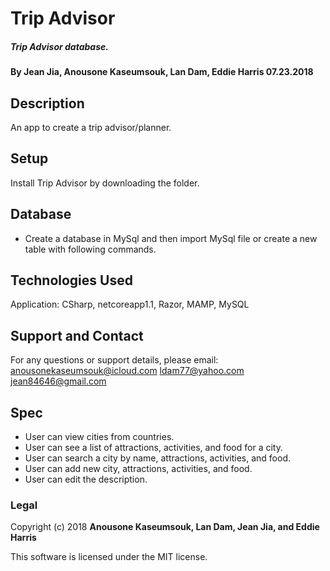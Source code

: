 # Trip Advisor
##### Trip Advisor database.

#### By Jean Jia, Anousone Kaseumsouk, Lan Dam, Eddie Harris 07.23.2018

## Description

An app to create a trip advisor/planner.

## Setup

Install Trip Advisor by downloading the folder.

## Database
* Create a database in MySql and then import MySql file or create a new table with following commands.

## Technologies Used

Application: CSharp, netcoreapp1.1, Razor, MAMP, MySQL

## Support and Contact

For any questions or support details, please email:
anousonekaseumsouk@icloud.com
ldam77@yahoo.com
jean84646@gmail.com

## Spec

* User can view cities from countries.
* User can see a list of attractions, activities, and food for a city.
* User can search a city by name, attractions, activities, and food.
* User can add new city, attractions, activities, and food.
* User can edit the description.


### Legal

Copyright (c) 2018 **Anousone Kaseumsouk, Lan Dam, Jean Jia, and Eddie Harris**

This software is licensed under the MIT license.
